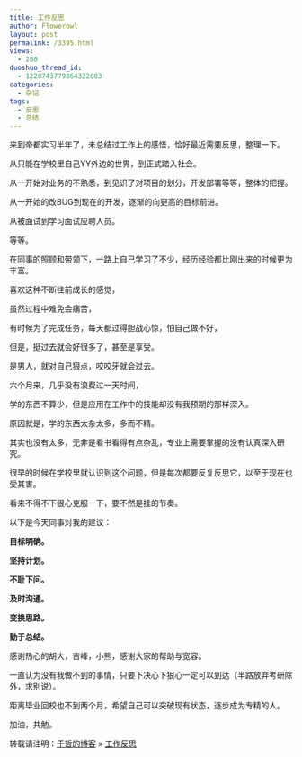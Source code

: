```yaml
---
title: 工作反思
author: Flowerowl
layout: post
permalink: /3395.html
views:
  - 280
duoshuo_thread_id:
  - 1220743779864322603
categories:
  - 杂记
tags:
  - 反思
  - 总结
---
```

<p class="p1">
  来到帝都实习半年了，未总结过工作上的感悟，恰好最近需要反思，整理一下。
</p>

<p class="p1">
  从只能在学校里自己YY外边的世界，到正式踏入社会。
</p>

<p class="p1">
  从一开始对业务的不熟悉，到见识了对项目的划分，开发部署等等，整体的把握。
</p>

<p class="p1">
  从一开始的改BUG到现在的开发，逐渐的向更高的目标前进。
</p>

<p class="p1">
  从被面试到学习面试应聘人员。
</p>

<p class="p1">
  等等。
</p>

<p class="p1">
  在同事的照顾和带领下，一路上自己学习了不少，经历经验都比刚出来的时候更为丰富。
</p>

<p class="p1">
  喜欢这种不断往前成长的感觉，
</p>

<p class="p1">
  虽然过程中难免会痛苦，
</p>

<p class="p1">
  有时候为了完成任务，每天都过得胆战心惊，怕自己做不好，
</p>

<p class="p1">
  但是，挺过去就会好很多了，甚至是享受。
</p>

<p class="p1">
  是男人，就对自己狠点，咬咬牙就会过去。
</p>

<p class="p1">
  六个月来，几乎没有浪费过一天时间，
</p>

<p class="p1">
  学的东西不算少，但是应用在工作中的技能却没有我预期的那样深入。
</p>

<p class="p1">
  原因就是，学的东西太杂太多，多而不精。
</p>

<p class="p1">
  其实也没有太多，无非是看书看得有点杂乱，专业上需要掌握的没有认真深入研究。
</p>

<p class="p1">
  很早的时候在学校里就认识到这个问题，但是每次都要反复反思它，以至于现在也受其害。
</p>

<p class="p1">
  看来不得不下狠心克服一下，要不然是挂的节奏。
</p>

<p class="p1">
  以下是今天同事对我的建议：
</p>

<p class="p1">
  <b>目标明确。</b>
</p>

<p class="p1">
  <b>坚持计划。</b>
</p>

<p class="p1">
  <b>不耻下问。</b>
</p>

<p class="p1">
  <b>及时沟通。</b>
</p>

<p class="p1">
  <b>变换思路。</b>
</p>

<p class="p1">
  <b>勤于总结。</b>
</p>

<p class="p1">
  感谢热心的胡大，吉峰，小熊，感谢大家的帮助与宽容。
</p>

<p class="p1">
  一直认为没有我做不到的事情，只要下决心下狠心一定可以到达（半路放弃考研除外，求别说）。
</p>

<p class="p1">
  距离毕业回校也不到两个月，希望自己可以突破现有状态，逐步成为专精的人。
</p>

<p class="p1">
  加油，共勉。
</p>

转载请注明：[于哲的博客][1] &raquo; [工作反思][2]

 [1]: http://localhost/wordpress
 [2]: http://localhost/wordpress/3395.html